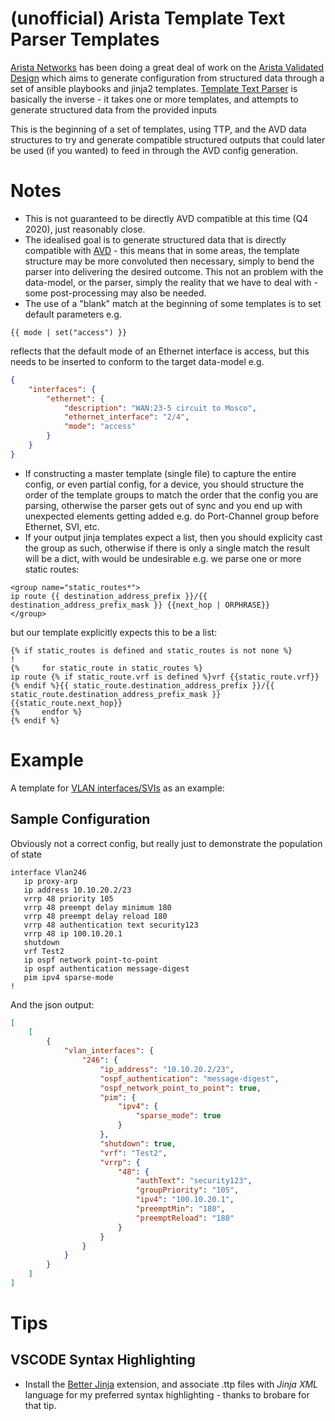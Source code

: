 # (unofficial) Arista Template Text Parser Templates

[Arista Networks](https://www.arista.com) has been doing a great deal of work on the [Arista Validated Design](https://github.com/aristanetworks/ansible-avd) which aims to generate configuration from structured data through a set of ansible playbooks and jinja2 templates.
[Template Text Parser](https://pypi.org/project/ttp/) is basically the inverse - it takes one or more templates, and attempts to generate structured data from the provided inputs

This is the beginning of a set of templates, using TTP, and the AVD data structures to try and generate compatible structured outputs that could later be used (if you wanted) to feed in through the AVD config generation.

# Notes
* This is not guaranteed to be directly AVD compatible at this time (Q4 2020), just reasonably close.
* The idealised goal is to generate structured data that is directly compatible with [AVD](https://github.com/aristanetworks/ansible-avd) - this means that in some areas, the template structure may be more convoluted then necessary, simply to bend the parser into delivering the desired outcome. This not an problem with the data-model, or the parser, simply the reality that we have to deal with - some post-processing may also be needed.
* The use of a "blank" match at the beginning of some templates is to set default parameters e.g.
```jinja
{{ mode | set("access") }}
```
reflects that the default mode of an Ethernet interface is access, but this needs to be inserted to conform to the  target data-model e.g.
```json
{
	"interfaces": {
		"ethernet": {
			"description": "WAN:23-5 circuit to Mosco",
			"ethernet_interface": "2/4",
			"mode": "access"
		}
	}
}
```
* If constructing a master template (single file) to capture the entire config, or even partial config, for a device, you should structure the order of the template groups to match the order that the config you are parsing, otherwise the parser gets out of sync and you end up with unexpected elements getting added e.g. do Port-Channel group before Ethernet, SVI, etc.
* If your output jinja templates expect a list, then you should explicity cast the group as such, otherwise if there is only a single match the result will be a dict, with would be undesirable e.g. we parse one or more static routes:
```jinja
<group name="static_routes*">
ip route {{ destination_address_prefix }}/{{ destination_address_prefix_mask }} {{next_hop | ORPHRASE}}
</group>
```
but our template explicitly expects this to be a list:
```jinja
{% if static_routes is defined and static_routes is not none %}
!
{%     for static_route in static_routes %}
ip route {% if static_route.vrf is defined %}vrf {{static_route.vrf}} {% endif %}{{ static_route.destination_address_prefix }}/{{ static_route.destination_address_prefix_mask }} {{static_route.next_hop}}
{%     endfor %}
{% endif %}
```

# Example

A template for [VLAN interfaces/SVIs](./templates/vlan-interfaces-ttp.j2) as an example:

## Sample Configuration
Obviously not a correct config, but really just to demonstrate the population of state
```
interface Vlan246
   ip proxy-arp
   ip address 10.10.20.2/23
   vrrp 48 priority 105
   vrrp 48 preempt delay minimum 180
   vrrp 48 preempt delay reload 180
   vrrp 48 authentication text security123
   vrrp 48 ip 100.10.20.1
   shutdown
   vrf Test2
   ip ospf network point-to-point
   ip ospf authentication message-digest
   pim ipv4 sparse-mode
!
```

And the json output:
```json
[
	[
		{
			"vlan_interfaces": {
				"246": {
					"ip_address": "10.10.20.2/23",
					"ospf_authentication": "message-digest",
					"ospf_network_point_to_point": true,
					"pim": {
						"ipv4": {
							"sparse_mode": true
						}
					},
					"shutdown": true,
					"vrf": "Test2",
					"vrrp": {
						"48": {
							"authText": "security123",
							"groupPriority": "105",
							"ipv4": "100.10.20.1",
							"preemptMin": "180",
							"preemptReload": "180"
						}
					}
				}
			}
		}
	]
]
```

# Tips

## VSCODE Syntax Highlighting
* Install the [Better Jinja](https://marketplace.visualstudio.com/items?itemName=samuelcolvin.jinjahtml) extension, and associate .ttp files with *Jinja XML* language for my preferred syntax highlighting - thanks to brobare for that tip.